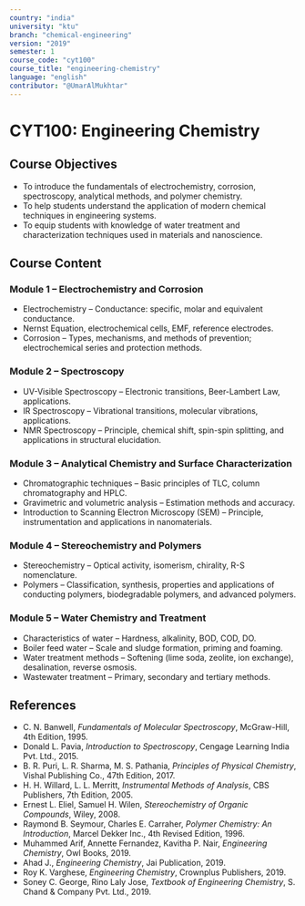 ```yaml
---
country: "india"
university: "ktu"
branch: "chemical-engineering"
version: "2019"
semester: 1
course_code: "cyt100"
course_title: "engineering-chemistry"
language: "english"
contributor: "@UmarAlMukhtar"
---
```


# CYT100: Engineering Chemistry

## Course Objectives
* To introduce the fundamentals of electrochemistry, corrosion, spectroscopy, analytical methods, and polymer chemistry.
* To help students understand the application of modern chemical techniques in engineering systems.
* To equip students with knowledge of water treatment and characterization techniques used in materials and nanoscience.

## Course Content

### Module 1 – Electrochemistry and Corrosion
* Electrochemistry – Conductance: specific, molar and equivalent conductance.
* Nernst Equation, electrochemical cells, EMF, reference electrodes.
* Corrosion – Types, mechanisms, and methods of prevention; electrochemical series and protection methods.

### Module 2 – Spectroscopy
* UV-Visible Spectroscopy – Electronic transitions, Beer-Lambert Law, applications.
* IR Spectroscopy – Vibrational transitions, molecular vibrations, applications.
* NMR Spectroscopy – Principle, chemical shift, spin-spin splitting, and applications in structural elucidation.

### Module 3 – Analytical Chemistry and Surface Characterization
* Chromatographic techniques – Basic principles of TLC, column chromatography and HPLC.
* Gravimetric and volumetric analysis – Estimation methods and accuracy.
* Introduction to Scanning Electron Microscopy (SEM) – Principle, instrumentation and applications in nanomaterials.

### Module 4 – Stereochemistry and Polymers
* Stereochemistry – Optical activity, isomerism, chirality, R-S nomenclature.
* Polymers – Classification, synthesis, properties and applications of conducting polymers, biodegradable polymers, and advanced polymers.

### Module 5 – Water Chemistry and Treatment
* Characteristics of water – Hardness, alkalinity, BOD, COD, DO.
* Boiler feed water – Scale and sludge formation, priming and foaming.
* Water treatment methods – Softening (lime soda, zeolite, ion exchange), desalination, reverse osmosis.
* Wastewater treatment – Primary, secondary and tertiary methods.

## References
* C. N. Banwell, *Fundamentals of Molecular Spectroscopy*, McGraw-Hill, 4th Edition, 1995.  
* Donald L. Pavia, *Introduction to Spectroscopy*, Cengage Learning India Pvt. Ltd., 2015.  
* B. R. Puri, L. R. Sharma, M. S. Pathania, *Principles of Physical Chemistry*, Vishal Publishing Co., 47th Edition, 2017.  
* H. H. Willard, L. L. Merritt, *Instrumental Methods of Analysis*, CBS Publishers, 7th Edition, 2005.  
* Ernest L. Eliel, Samuel H. Wilen, *Stereochemistry of Organic Compounds*, Wiley, 2008.  
* Raymond B. Seymour, Charles E. Carraher, *Polymer Chemistry: An Introduction*, Marcel Dekker Inc., 4th Revised Edition, 1996.  
* Muhammed Arif, Annette Fernandez, Kavitha P. Nair, *Engineering Chemistry*, Owl Books, 2019.  
* Ahad J., *Engineering Chemistry*, Jai Publication, 2019.  
* Roy K. Varghese, *Engineering Chemistry*, Crownplus Publishers, 2019.  
* Soney C. George, Rino Laly Jose, *Textbook of Engineering Chemistry*, S. Chand & Company Pvt. Ltd., 2019.
